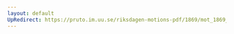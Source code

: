```yaml
---
layout: default
UpRedirect: https://pruto.im.uu.se/riksdagen-motions-pdf/1869/mot_1869__ak__331/mot_1869__ak__331-002.pdf
---
```

